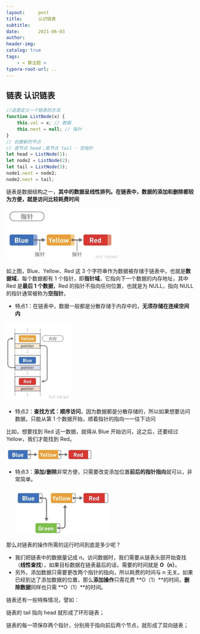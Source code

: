 ```yaml
---
layout:     post
title:      认识链表
subtitle:  
date:       2021-06-03
author:     
header-img: 
catalog: true
tags:
    - < 算法题 >
typora-root-url: ..
---
```


## 链表 认识链表

```javascript
//这是定义一个链表的方法
function ListNode(x) {
    this.val = x; // 数据
    this.next = null; // 指针
}
// 创建新的节点
// 首节点 head；尾节点 tail - 空指针
let head = ListNode(1);
let node2 = ListNode(2);
let tail = ListNode(3);
node1.next = node2;
node2.next = tail;
```

链表是数据结构之一，**其中的数据呈线性排列。在链表中，数据的添加和删除都较为方便，就是访问比较耗费时间**

<img src="/../img/assets_2019/image-20210603084006056.png" alt="image-20210603084006056" style="zoom:30%;" />



如上图，Blue、Yellow、Red 这 3 个字符串作为数据被存储于链表中，也就是**数据域**，每个数据都有 1 个指针，即**指针域**，它指向下一个数据的内存地址，其中 Red 是**最后 1 个数据**，Red 的指针不指向任何位置，也就是为 NULL，指向 NULL 的指针通常被称为**空指针**。

- 特点1：在链表中，数据一般都是分散存储于内存中的，**无须存储在连续空间内**

<img src="/../img/assets_2019/image-20210603084127101.png" alt="image-20210603084127101" style="zoom:30%;" />

- 特点2：**查找方式：顺序访问**，因为数据都是分散存储的，所以如果想要访问数据，只能从第 1 个数据开始，顺着指针的指向一一往下访问

比如，想要找到 Red 这一数据，就得从 Blue 开始访问，这之后，还要经过 Yellow，我们才能找到 Red。

<img src="/../img/assets_2019/image-20210603084225824.png" alt="image-20210603084225824" style="zoom:30%;" />

- 特点3：**添加/删除**非常方便，只需要改变添加位置**前后的指针指向**就可以，非常简单。

  <img src="/../img/assets_2019/image-20210603084410298.png" alt="image-20210603084410298" style="zoom:30%;" />

那么对链表的操作所需的运行时间到底是多少呢？

- 我们把链表中的数据量记成 n。访问数据时，我们需要从链表头部开始查找（**线性查找**），如果目标数据在链表最后的话，需要的时间就是 **O（n）**。
- 另外，添加数据只需要更改两个指针的指向，所以耗费的时间与 n 无关。如果已经到达了添加数据的位置，那么**添加操作**只需花费 **O（1）**的时间，**删除数据**同样也只需 **O（1）**的时间。



链表还有一些特殊情况，譬如：

链表的 tail 指向 head 就形成了环形链表；

链表的每一项保存两个指针，分别用于指向前后两个节点，就形成了双向链表；
